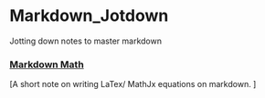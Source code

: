 # Markdown_Jotdown
Jotting down notes to master markdown 

### [Markdown Math](https://github.com/RusticHaze634/Markdown_Jotdown/blob/main/Notes/Markdown%20Math.ipynb)

[A short note on writing LaTex/ MathJx equations on markdown. ]
